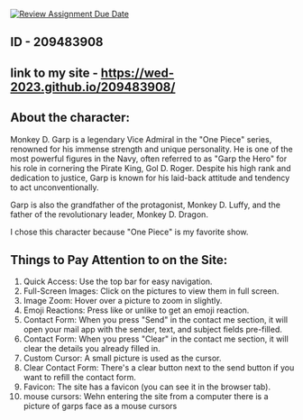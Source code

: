 [![Review Assignment Due Date](https://classroom.github.com/assets/deadline-readme-button-24ddc0f5d75046c5622901739e7c5dd533143b0c8e959d652212380cedb1ea36.svg)](https://classroom.github.com/a/GmyrjvXu)

## ID - 209483908
## link to my site - https://wed-2023.github.io/209483908/

## About the character:
Monkey D. Garp is a legendary Vice Admiral in the "One Piece" series, renowned for his immense strength and unique personality.
He is one of the most powerful figures in the Navy,
often referred to as "Garp the Hero" for his role in cornering the Pirate King, Gol D. Roger.
Despite his high rank and dedication to justice, Garp is known for his laid-back attitude and tendency to act unconventionally.

Garp is also the grandfather of the protagonist, Monkey D. Luffy, and the father of the revolutionary leader, Monkey D. Dragon. 

I chose this character because "One Piece" is my favorite show.

## Things to Pay Attention to on the Site:
1. Quick Access: Use the top bar for easy navigation.
2. Full-Screen Images: Click on the pictures to view them in full screen.
3. Image Zoom: Hover over a picture to zoom in slightly.
4. Emoji Reactions: Press like or unlike to get an emoji reaction.
5. Contact Form: When you press "Send" in the contact me section, it will open your mail app with the sender, text, and subject fields pre-filled.
6. Contact Form: When you press "Clear" in the contact me section, it will clear the details you already filled in.
7. Custom Cursor: A small picture is used as the cursor.
8. Clear Contact Form: There's a clear button next to the send button if you want to refill the contact form.
9. Favicon: The site has a favicon (you can see it in the browser tab).
10. mouse cursors: Wehn entering the site from a computer there is a picture of garps face as a mouse cursors